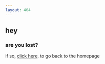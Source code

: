 ```yaml
---
layout: 404
---
```


## hey

### are you lost?

if so, [click here](http://jased.site). to go back to the homepage